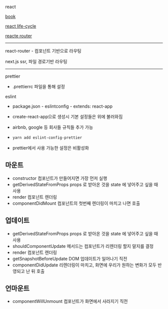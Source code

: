 react

[book](https://react.vlpt.us)

[react life-cycle](https://react.vlpt.us/basic/25-lifecycle.html)

[reacte router](https://reacttraining.com/react-router/web/guides/philosophy)

---

react-router - 컴포넌트 기반으로 라우팅

next.js ssr, 파일 경로기반 라우팅

---

prettier

- .prettierrc 파일을 통해 설정

eslint

- package.json - eslintconfig - extends: react-app

- create-react-app으로 생성시 기본 설정들은 위에 불러와짐

- airbnb, google 등 회사들 규칙들 추가 가능

- ```bash
  yarn add eslint-config-prettier
  ```

- prettier에서 사용 가능한 설정은 비활성화


## 마운트
- constructor 컴포넌트가 만들어지면 가장 먼저 실행
- getDerivedStateFromProps props 로 받아온 것을 state 에 넣어주고 싶을 때 사용
- render 컴포넌트 렌더링
- componentDidMount 컴포넌트의 첫번째 렌더링이 마치고 나면 호출

## 업데이트

- getDerivedStateFromProps props 로 받아온 것을 state 에 넣어주고 싶을 때 사용
- shouldComponentUpdate 메서드는 컴포넌트가 리렌더링 할지 말지를 결정
- render 컴포넌트 렌더링
- getSnapshotBeforeUpdate DOM 업데이트가 일어나기 직전
- componentDidUpdate 리렌더링이 마치고, 화면에 우리가 원하는 변화가 모두 반영되고 난 뒤 호출

## 언마운트

- componentWillUnmount 컴포넌트가 화면에서 사라지기 직전
